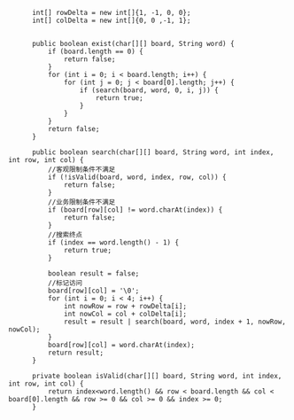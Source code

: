           int[] rowDelta = new int[]{1, -1, 0, 0};
          int[] colDelta = new int[]{0, 0 ,-1, 1};


          public boolean exist(char[][] board, String word) {
              if (board.length == 0) {
                  return false;
              } 
              for (int i = 0; i < board.length; i++) {
                  for (int j = 0; j < board[0].length; j++) {
                      if (search(board, word, 0, i, j)) {
                          return true;
                      }
                  }
              }
              return false;
          }

          public boolean search(char[][] board, String word, int index, int row, int col) {
              //客观限制条件不满足
              if (!isValid(board, word, index, row, col)) {
                  return false;
              }
              //业务限制条件不满足
              if (board[row][col] != word.charAt(index)) {
                  return false;
              }
              //搜索终点
              if (index == word.length() - 1) {
                  return true;
              }

              boolean result = false;
              //标记访问
              board[row][col] = '\0';
              for (int i = 0; i < 4; i++) {
                  int nowRow = row + rowDelta[i];
                  int nowCol = col + colDelta[i];
                  result = result | search(board, word, index + 1, nowRow, nowCol);
              }
              board[row][col] = word.charAt(index);
              return result;
          }

          private boolean isValid(char[][] board, String word, int index, int row, int col) {
              return index<word.length() && row < board.length && col < board[0].length && row >= 0 && col >= 0 && index >= 0;
          }